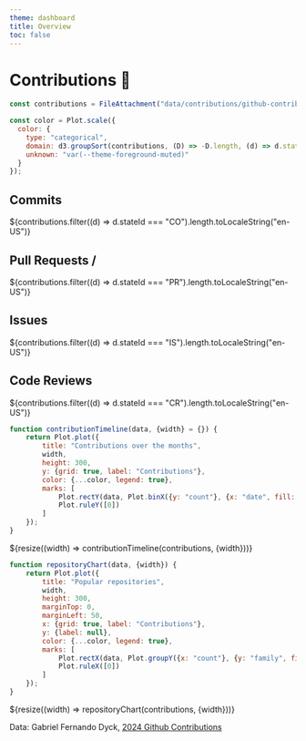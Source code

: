 ```yaml
---
theme: dashboard
title: Overview
toc: false
---
```


# Contributions 🚀

<!-- Load and transform the data -->

```js
const contributions = FileAttachment("data/contributions/github-contributions.csv").csv({typed: true});
```

<!-- A shared color scale for consistency, sorted by the number of contributions -->

```js
const color = Plot.scale({
  color: {
    type: "categorical",
    domain: d3.groupSort(contributions, (D) => -D.length, (d) => d.state).filter((d) => d !== "Other"),
    unknown: "var(--theme-foreground-muted)"
  }
});
```

<!-- Cards with big numbers -->

<div class="grid grid-cols-4">
  <div class="card">
    <h2>Commits</h2>
    <span class="big">${contributions.filter((d) => d.stateId === "CO").length.toLocaleString("en-US")}</span>
  </div>
  <div class="card">
    <h2>Pull Requests <span class="muted">/ </span></h2>
    <span class="big">${contributions.filter((d) => d.stateId === "PR").length.toLocaleString("en-US")}</span>
  </div>
  <div class="card">
    <h2>Issues</h2>
    <span class="big">${contributions.filter((d) => d.stateId === "IS").length.toLocaleString("en-US")}</span>
  </div>
  <div class="card">
    <h2>Code Reviews</h2>
    <span class="big">${contributions.filter((d) => d.stateId === "CR").length.toLocaleString("en-US")}</span>
  </div>
</div>

<!-- Plot of launch history -->

```js
function contributionTimeline(data, {width} = {}) {
    return Plot.plot({
        title: "Contributions over the months",
        width,
        height: 300,
        y: {grid: true, label: "Contributions"},
        color: {...color, legend: true},
        marks: [
            Plot.rectY(data, Plot.binX({y: "count"}, {x: "date", fill: "state", interval: "month", tip: true})),
            Plot.ruleY([0])
        ]
    });
}
```

<div class="grid grid-cols-1">
  <div class="card">
    ${resize((width) => contributionTimeline(contributions, {width}))}
  </div>
</div>

<!-- Plot of contributions repositories -->

```js
function repositoryChart(data, {width}) {
    return Plot.plot({
        title: "Popular repositories",
        width,
        height: 300,
        marginTop: 0,
        marginLeft: 50,
        x: {grid: true, label: "Contributions"},
        y: {label: null},
        color: {...color, legend: true},
        marks: [
            Plot.rectX(data, Plot.groupY({x: "count"}, {y: "family", fill: "state", tip: true, sort: {y: "-x"}})),
            Plot.ruleX([0])
        ]
    });
}
```

<div class="grid grid-cols-1">
  <div class="card">
    ${resize((width) => repositoryChart(contributions, {width}))}
  </div>
</div>

Data: Gabriel Fernando Dyck, [2024 Github Contributions](https://github.com/GabrielDyck/observablehq-github-contributions/blob/main/src/data/contributions/github_contributions.csv)

